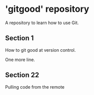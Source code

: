 # 'gitgood' repository

A repository to learn how to use Git.

## Section 1

How to git good at version control.

One more line.

## Section 22
Pulling code from the remote
